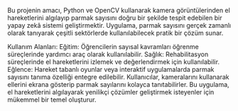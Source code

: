 Bu projenin amacı, Python ve OpenCV kullanarak kamera görüntülerinden el hareketlerini algılayıp parmak sayısını doğru bir şekilde tespit edebilen bir yapay zekâ sistemi geliştirmektir. 
Uygulama, parmak sayısını gerçek zamanlı olarak tanıyarak çeşitli sektörlerde kullanılabilecek pratik bir çözüm sunar.

Kullanım Alanları:
  Eğitim: Öğrencilerin sayısal kavramları öğrenme süreçlerinde yardımcı araç olarak kullanılabilir.
  Sağlık: Rehabilitasyon süreçlerinde el hareketlerini izlemek ve değerlendirmek için kullanılabilir.
  Eğlence: Hareket tabanlı oyunlar veya interaktif uygulamalarda parmak sayısını tanıma özelliği entegre edilebilir.
Kullanıcılar, kameralarını kullanarak ellerini ekrana gösterip parmak sayılarını kolayca tanıtabilirler. 
Bu uygulama, el hareketlerini algılayarak yenilikçi çözümler geliştirmek isteyenler için mükemmel bir temel oluşturur.
